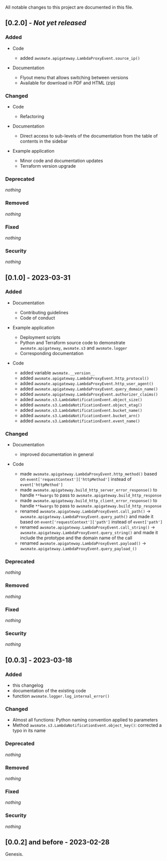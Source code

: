 All notable changes to this project are documented in this file.

## [0.2.0] - *Not yet released*

### Added

- Code
    - added `awsmate.apigateway.LambdaProxyEvent.source_ip()`

- Documentation
    - Flyout menu that allows switching between versions
    - Available for download in PDF and HTML (zip)

### Changed

- Code
    - Refactoring

- Documentation
    - Direct access to sub-levels of the documentation from the table of contents in the sidebar

- Example application
    - Minor code and documentation updates
    - Terraform version upgrade

### Deprecated

*nothing*

### Removed

*nothing*

### Fixed

*nothing*

### Security

*nothing*

## [0.1.0] - 2023-03-31

### Added

- Documentation
    - Contributing guidelines
    - Code of conduct

- Example application
    - Deployment scripts
    - Python and Terraform source code to demonstrate `awsmate.apigateway`, `awsmate.s3` and `awsmate.logger`
    - Corresponding documentation

- Code
    - added variable `awsmate.__version__` 
    - added `awsmate.apigateway.LambdaProxyEvent.http_protocol()`
    - added `awsmate.apigateway.LambdaProxyEvent.http_user_agent()`
    - added `awsmate.apigateway.LambdaProxyEvent.query_domain_name()`
    - added `awsmate.apigateway.LambdaProxyEvent.authorizer_claims()`
    - added `awsmate.s3.LambdaNotificationEvent.object_size()`
    - added `awsmate.s3.LambdaNotificationEvent.object_etag()`
    - added `awsmate.s3.LambdaNotificationEvent.bucket_name()`
    - added `awsmate.s3.LambdaNotificationEvent.bucket_arn()`
    - added `awsmate.s3.LambdaNotificationEvent.event_name()`

### Changed

- Documentation
    - improved documentation in general

- Code
    - made `awsmate.apigateway.LambdaProxyEvent.http_method()` based on `event['requestContext']['httpMethod']` instead of `event['httpMethod']`
    - made `awsmate.apigateway.build_http_server_error_response()` to handle `**kwargs` to pass to `awsmate.apigateway.build_http_response`
    - made `awsmate.apigateway.build_http_client_error_response()` to handle `**kwargs` to pass to `awsmate.apigateway.build_http_response`
    - renamed `awsmate.apigateway.LambdaProxyEvent.call_path()` -> `awsmate.apigateway.LambdaProxyEvent.query_path()` and made it based on `event['requestContext']['path']` instead of `event['path']`
    - renamed `awsmate.apigateway.LambdaProxyEvent.call_string()` -> `awsmate.apigateway.LambdaProxyEvent.query_string()` and made it include the prototype and the domain name of the call
    - renamed `awsmate.apigateway.LambdaProxyEvent.payload()` -> `awsmate.apigateway.LambdaProxyEvent.query_payload_()`

### Deprecated

*nothing*

### Removed

*nothing*

### Fixed

*nothing*

### Security

*nothing*

## [0.0.3] - 2023-03-18

### Added

- this changelog
- documentation of the existing code
- function `awsmate.logger.log_internal_error()`

### Changed

- Almost all functions: Python naming convention applied to parameters
- Method `awsmate.s3.LambdaNotificationEvent.object_key()`: corrected a typo in its name

### Deprecated

*nothing*

### Removed

*nothing*

### Fixed

*nothing*

### Security

*nothing*

## [0.0.2] and before - 2023-02-28

Genesis.

